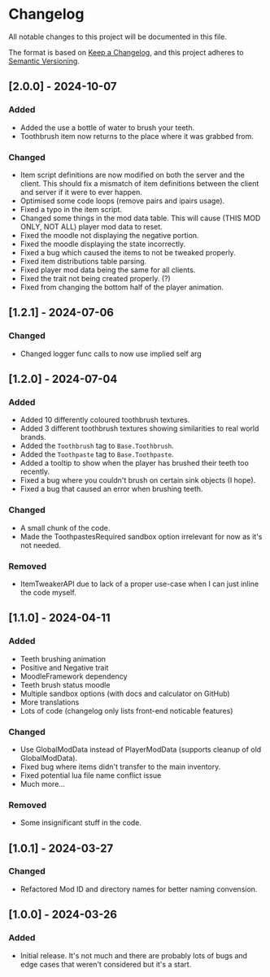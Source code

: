 # Changelog

All notable changes to this project will be documented in this file.

The format is based on [Keep a Changelog](https://keepachangelog.com/en/1.0.0/),
and this project adheres to [Semantic Versioning](https://semver.org/spec/v2.0.0.html).

## [2.0.0] - 2024-10-07

### Added

-   Added the use a bottle of water to brush your teeth.
-   Toothbrush item now returns to the place where it was grabbed from.

### Changed

-   Item script definitions are now modified on both the server and the client. This should fix a mismatch of item definitions between the client and server if it were to ever happen.
-   Optimised some code loops (remove pairs and ipairs usage).
-   Fixed a typo in the item script.
-   Changed some things in the mod data table. This will cause (THIS MOD ONLY, NOT ALL) player mod data to reset.
-   Fixed the moodle not displaying the negative portion.
-   Fixed the moodle displaying the state incorrectly.
-   Fixed a bug which caused the items to not be tweaked properly.
-   Fixed item distributions table parsing.
-   Fixed player mod data being the same for all clients.
-   Fixed the trait not being created properly. (?)
-   Fixed from changing the bottom half of the player animation.

## [1.2.1] - 2024-07-06

### Changed

-   Changed logger func calls to now use implied self arg

## [1.2.0] - 2024-07-04

### Added

-   Added 10 differently coloured toothbrush textures.
-   Added 3 different toothbrush textures showing similarities to real world brands.
-   Added the `Toothbrush` tag to `Base.Toothbrush`.
-   Added the `Toothpaste` tag to `Base.Toothpaste`.
-   Added a tooltip to show when the player has brushed their teeth too recently.
-   Fixed a bug where you couldn't brush on certain sink objects (I hope).
-   Fixed a bug that caused an error when brushing teeth.

### Changed

-   A small chunk of the code.
-   Made the ToothpastesRequired sandbox option irrelevant for now as it's not needed.

### Removed

-   ItemTweakerAPI due to lack of a proper use-case when I can just inline the code myself.

## [1.1.0] - 2024-04-11

### Added

-   Teeth brushing animation
-   Positive and Negative trait
-   MoodleFramework dependency
-   Teeth brush status moodle
-   Multiple sandbox options (with docs and calculator on GitHub)
-   More translations
-   Lots of code (changelog only lists front-end noticable features)

### Changed

-   Use GlobalModData instead of PlayerModData (supports cleanup of old GlobalModData).
-   Fixed bug where items didn't transfer to the main inventory.
-   Fixed potential lua file name conflict issue
-   Much more...

### Removed

-   Some insignificant stuff in the code.

## [1.0.1] - 2024-03-27

### Changed

-   Refactored Mod ID and directory names for better naming convension.

## [1.0.0] - 2024-03-26

### Added

-   Initial release. It's not much and there are probably lots of bugs and edge cases that weren't considered but it's a start.
